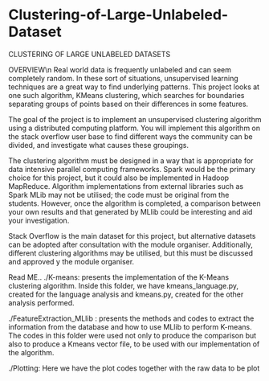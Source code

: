 # Clustering-of-Large-Unlabeled-Dataset
CLUSTERING OF LARGE UNLABELED DATASETS

OVERVIEW\n
Real world data is frequently unlabeled and can seem completely random. In these sort of situations, unsupervised learning techniques are a great way to find underlying patterns. This project looks at one such algorithm, KMeans clustering, which searches for boundaries separating groups of points based on their differences in some features.

The goal of the project is to implement an unsupervised clustering algorithm using a distributed computing platform. You will implement this algorithm on the stack overflow user base to find different ways the community can be divided, and investigate what causes these groupings.

The clustering algorithm must be designed in a way that is appropriate for data intensive parallel computing frameworks. Spark would be the primary choice for this project, but it could also be implemented in Hadoop MapReduce. Algorithm implementations from external libraries such as Spark MLib may not be utilised; the code must be original from the students. However, once the algorithm is completed, a comparison between your own results and that generated by MLlib could be interesting and aid your investigation.

Stack Overflow is the main dataset for this project, but alternative datasets can be adopted after consultation with the module organiser. Additionally, different clustering algorithms may be utilised, but this must be discussed and approved y the module organiser. 


Read ME.. 
./K-means: presents the implementation of the K-Means clustering algorithm. Inside this folder, we have kmeans_language.py, created for the language analysis and kmeans.py, created for the other analysis performed.

./FeatureExtraction_MLlib : presents the methods and codes to extract the information from the database and how to use MLlib to perform K-means. The codes in this folder were used not only to produce the comparison but also to produce a Kmeans vector file, to be used with our implementation of the algorithm.

./Plotting: Here we have the plot codes together with the raw data to be plot 
